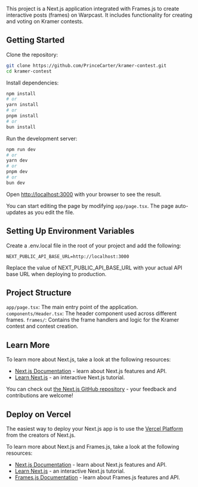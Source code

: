 This project is a Next.js application integrated with Frames.js to create interactive posts (frames) on Warpcast. It includes functionality for creating and voting on Kramer contests.

## Getting Started

Clone the repository:

```bash
git clone https://github.com/PrinceCarter/kramer-contest.git
cd kramer-contest
```

Install dependencies:

```bash
npm install
# or
yarn install
# or
pnpm install
# or
bun install
```

Run the development server:

```bash
npm run dev
# or
yarn dev
# or
pnpm dev
# or
bun dev
```

Open [http://localhost:3000](http://localhost:3000) with your browser to see the result.

You can start editing the page by modifying `app/page.tsx`. The page auto-updates as you edit the file.

## Setting Up Environment Variables

Create a .env.local file in the root of your project and add the following:

```.env.local
NEXT_PUBLIC_API_BASE_URL=http://localhost:3000
```

Replace the value of NEXT_PUBLIC_API_BASE_URL with your actual API base URL when deploying to production.

## Project Structure

`app/page.tsx`: The main entry point of the application.
`components/Header.tsx`: The header component used across different frames.
`frames/`: Contains the frame handlers and logic for the Kramer contest and contest creation.

## Learn More

To learn more about Next.js, take a look at the following resources:

- [Next.js Documentation](https://nextjs.org/docs) - learn about Next.js features and API.
- [Learn Next.js](https://nextjs.org/learn) - an interactive Next.js tutorial.

You can check out [the Next.js GitHub repository](https://github.com/vercel/next.js/) - your feedback and contributions are welcome!

## Deploy on Vercel

The easiest way to deploy your Next.js app is to use the [Vercel Platform](https://vercel.com/new?utm_medium=default-template&filter=next.js&utm_source=create-next-app&utm_campaign=create-next-app-readme) from the creators of Next.js.

To learn more about Next.js and Frames.js, take a look at the following resources:

- [Next.js Documentation](https://nextjs.org/docs) - learn about Next.js features and API.
- [Learn Next.js](https://nextjs.org/learn) - an interactive Next.js tutorial.
- [Frames.js Documentation](https://framesjs.org/) - learn about Frames.js features and API.
